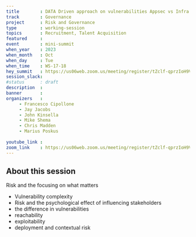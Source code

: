 ```yaml
---
title        : DATA Driven approach on vulnerabilities Appsec vs Infra (Panel)
track        : Governance
project      : Risk and Governance
type         : working-session
topics       : Recruitment, Talent Acquisition
featured     :
event        : mini-summit
when_year    : 2023
when_month   : Oct
when_day     : Tue
when_time    : WS-17-18
hey_summit   : https://us06web.zoom.us/meeting/register/tZclf-qprzIoH9V84Td6Tz77XiYPlxGmr7vv
session_slack:
#status      : draft
description  :
banner       : 
organizers   :
     - Francesco Cipollone
     - Jay Jacobs 
     - John Kinsella 
     - Mike Shema 
     - Chris Madden 
     - Marius Poskus
      
youtube_link : 
zoom_link    : https://us06web.zoom.us/meeting/register/tZclf-qprzIoH9V84Td6Tz77XiYPlxGmr7vv
---
```


## About this session
Risk and the focusing on what matters
- Vulnerability complexity 
- Risk and the psychological effect of influencing stakeholders
- the difference in vulnerabilities 
 - reachability
 - exploitability
- deployment and contextual risk
